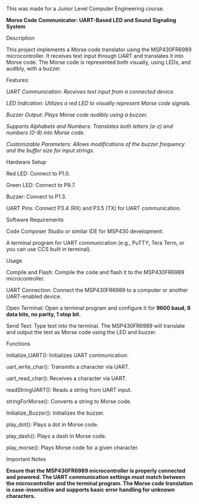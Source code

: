 This was made for a Junior Level Computer Engineering course. 


**Morse Code Communicator: UART-Based LED and Sound Signaling System**

Description

This project implements a Morse code translator using the MSP430FR6989 microcontroller. It receives text input through UART and translates it into Morse code. The Morse code is represented both visually, using LEDs, and audibly, with a buzzer.

Features:


_UART Communication: Receives text input from a connected device._

_LED Indication: Utilizes a red LED to visually represent Morse code signals._

_Buzzer Output: Plays Morse code audibly using a buzzer._

_Supports Alphabets and Numbers: Translates both letters (a-z) and numbers (0-9) into Morse code._

_Customizable Parameters: Allows modifications of the buzzer frequency and the buffer size for input strings._

Hardware Setup

Red LED: Connect to P1.0.

Green LED: Connect to P9.7.

Buzzer: Connect to P1.3.

UART Pins: Connect P3.4 (RX) and P3.5 (TX) for UART communication.


Software Requirements

Code Composer Studio or similar IDE for MSP430 development.

A terminal program for UART communication (e.g., PuTTY, Tera Term, or you can use CCS built in terminal).

Usage

Compile and Flash: Compile the code and flash it to the MSP430FR6989 microcontroller.

UART Connection: Connect the MSP430FR6989 to a computer or another UART-enabled device.

Open Terminal: Open a terminal program and configure it for **9600 baud, 8 data bits, no parity, 1 stop bit.**

Send Text: Type text into the terminal. The MSP430FR6989 will translate and output the text as Morse code using the LED and buzzer.

Functions

Initialize_UART(): Initializes UART communication.

uart_write_char(): Transmits a character via UART.

uart_read_char(): Receives a character via UART.

readStringUART(): Reads a string from UART input.

stringForMorse(): Converts a string to Morse code.

Initialize_Buzzer(): Initializes the buzzer.

play_dot(): Plays a dot in Morse code.

play_dash(): Plays a dash in Morse code.

play_morse(): Plays Morse code for a given character.

Important Notes

**Ensure that the MSP430FR6989 microcontroller is properly connected and powered.
The UART communication settings must match between the microcontroller and the terminal program.
The Morse code translation is case-insensitive and supports basic error handling for unknown characters.**
